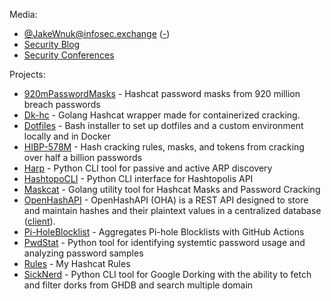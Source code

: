 Media:
- <a rel="me" href="https://infosec.exchange/@JakeWnuk">@JakeWnuk@infosec.exchange</a> ([-](https://infosec.exchange/@JakeWnuk))
- [Security Blog](https://JakeWnuk.com)
- [Security Conferences](https://github.com/JakeWnuk/Security-Conferences)

Projects:
- [920mPasswordMasks](https://github.com/JakeWnuk/920mPasswordMasks) - Hashcat password masks from 920 million breach passwords
- [Dk-hc](https://github.com/JakeWnuk/dk-hc) - Golang Hashcat wrapper made for containerized cracking.
- [Dotfiles](https://github.com/JakeWnuk/Dotfiles) - Bash installer to set up dotfiles and a custom environment locally and in Docker
- [HIBP-578M](https://github.com/JakeWnuk/HIBP-578M) - Hash cracking rules, masks, and tokens from cracking over half a billion passwords
- [Harp](https://github.com/JakeWnuk/Harp) - Python CLI tool for passive and active ARP discovery
- [HashtopoCLI](https://github.com/JakeWnuk/HashtopoCLI) - Python CLI interface for Hashtopolis API
- [Maskcat](https://github.com/JakeWnuk/maskcat) - Golang utility tool for Hashcat Masks and Password Cracking
- [OpenHashAPI](https://github.com/Scorpion-Security-Labs/OpenHashAPI-Server) - OpenHashAPI (OHA) is a REST API designed to store and maintain hashes and their plaintext values in a centralized database ([client](https://github.com/Scorpion-Security-Labs/OpenHashAPI-Client)).
- [Pi-HoleBlocklist](https://github.com/JakeWnuk/Pi-holeBlockList) - Aggregates Pi-hole Blocklists with GitHub Actions
- [PwdStat](https://github.com/JakeWnuk/PwdStat) - Python tool for identifying systemtic password usage and analyzing password samples
- [Rules](https://github.com/JakeWnuk/rules) - My Hashcat Rules
- [SickNerd](https://github.com/JakeWnuk/SickNerd) - Python CLI tool for Google Dorking with the ability to fetch and filter dorks from GHDB and search multiple domain
